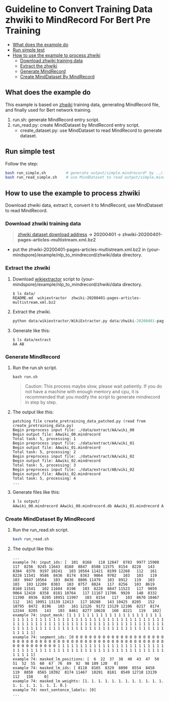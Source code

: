 # Guideline to Convert Training Data zhwiki to MindRecord For Bert Pre Training

<!-- TOC -->

- [What does the example do](#what-does-the-example-do)
- [Run simple test](#run-simple-test)
- [How to use the example to process zhwiki](#how-to-use-the-example-to-process-zhwiki)
    - [Download zhwiki training data](#download-zhwiki-training-data)
    - [Extract the zhwiki](#extract-the-zhwiki)
    - [Generate MindRecord](#generate-mindrecord)
    - [Create MindDataset By MindRecord](#create-minddataset-by-mindrecord)


<!-- /TOC -->

## What does the example do

This example is based on [zhwiki](https://dumps.wikimedia.org/zhwiki) training data, generating MindRecord file, and finally used for Bert network training.

1.  run.sh: generate MindRecord entry script.
2.  run_read.py: create MindDataset by MindRecord entry script.
    - create_dataset.py: use MindDataset to read MindRecord to generate dataset.

## Run simple test

Follow the step:

```bash
bash run_simple.sh         # generate output/simple.mindrecord* by ../../../third_party/to_mindrecord/zhwiki/sample_text.txt
bash run_read_simple.sh    # use MindDataset to read output/simple.mindrecord*
```

## How to use the example to process zhwiki

Download zhwiki data, extract it, convert it to MindRecord, use MindDataset to read MindRecord.

### Download zhwiki training data

> [zhwiki dataset download address](https://dumps.wikimedia.org/zhwiki) **-> 20200401 -> zhwiki-20200401-pages-articles-multistream.xml.bz2**

- put the zhwiki-20200401-pages-articles-multistream.xml.bz2 in {your-mindspore}/example/nlp_to_mindrecord/zhwiki/data directory.

### Extract the zhwiki

1. Download [wikiextractor](https://github.com/attardi/wikiextractor) script to {your-mindspore}/example/nlp_to_mindrecord/zhwiki/data directory.

    ```
    $ ls data/
    README.md  wikiextractor  zhwiki-20200401-pages-articles-multistream.xml.bz2
    ```

2. Extract the zhwiki.
    ```python
    python data/wikiextractor/WikiExtractor.py data/zhwiki-20200401-pages-articles-multistream.xml.bz2 --processes 4 --templates data/template --bytes 8M --min_text_length 0 --filter_disambig_pages --output data/extract
    ```

3. Generate like this:
    ```
    $ ls data/extract
    AA AB
    ```

### Generate MindRecord

1. Run the run.sh script.
    ```
    bash run.sh
    ```
    > Caution: This process maybe slow, please wait patiently. If you do not have a machine with enough memory and cpu, it is recommended that you modify the script to generate mindrecord in step by step.

2. The output like this:
    ```
    patching file create_pretraining_data_patched.py (read from create_pretraining_data.py)
    Begin preprocess input file: ./data/extract/AA/wiki_00
    Begin output file: AAwiki_00.mindrecord
    Total task: 5, processing: 1
    Begin preprocess input file: ./data/extract/AA/wiki_01
    Begin output file: AAwiki_01.mindrecord
    Total task: 5, processing: 2
    Begin preprocess input file: ./data/extract/AA/wiki_02
    Begin output file: AAwiki_02.mindrecord
    Total task: 5, processing: 3
    Begin preprocess input file: ./data/extract/AB/wiki_02
    Begin output file: ABwiki_02.mindrecord
    Total task: 5, processing: 4
    ...
    ```

3. Generate files like this:
    ```bash
    $ ls output/
    AAwiki_00.mindrecord AAwiki_00.mindrecord.db AAwiki_01.mindrecord AAwiki_01.mindrecord.db AAwiki_02.mindrecord AAwiki_02.mindrecord.db ... ABwiki_00.mindrecord ABwiki_00.mindrecord.db ...
    ```

### Create MindDataset By MindRecord

1. Run the run_read.sh script.
    ```bash
    bash run_read.sh
    ```

2. The output like this:
    ```
    ...
    example 74: input_ids: [  101  8168   118 12847  8783  9977 15908   117  8256  9245 11643  8168  8847  8588 11575  8154  8228   143  8384  8376  9197 10241   103 10564 11421  8199 12268   112   161  8228 11541  9586  8436  8174  8363  9864  9702   103   103   119   103  9947 10564   103  8436  8806 11479   103  8912   119   103   103   103 12209  8303   103  8757  8824   117  8256   103  8619  8168 11541   102 11684  8196   103  8228  8847 11523   117  9059  9064 12410  8358  8181 10764   117 11167 11706  9920   148  8332 11390  8936  8205 10951 11997   103  8154   117   103  8670 10467   112   161 10951 13139 12413   117 10288   143 10425  8205   152 10795  8472  8196   103   161 12126  9172 13129 12106  8217  8174 12244  8205   143   103  8461  8277 10628   160  8221   119   102]
    example 74: input_mask: [1 1 1 1 1 1 1 1 1 1 1 1 1 1 1 1 1 1 1 1 1 1 1 1 1 1 1 1 1 1 1 1 1 1 1 1 1 1 1 1 1 1 1 1 1 1 1 1 1 1 1 1 1 1 1 1 1 1 1 1 1 1 1 1 1 1 1 1 1 1 1 1 1 1 1 1 1 1 1 1 1 1 1 1 1 1 1 1 1 1 1 1 1 1 1 1 1 1 1 1 1 1 1 1 1 1 1 1 1 1 1 1 1 1 1 1 1 1 1 1 1 1 1 1 1 1 1 1]
    example 74: segment_ids: [0 0 0 0 0 0 0 0 0 0 0 0 0 0 0 0 0 0 0 0 0 0 0 0 0 0 0 0 0 0 0 0 0 0 0 0 0 0 0 0 0 0 0 0 0 0 0 0 0 0 0 0 0 0 0 0 0 0 0 0 0 0 0 0 0 1 1 1 1 1 1 1 1 1 1 1 1 1 1 1 1 1 1 1 1 1 1 1 1 1 1 1 1 1 1 1 1 1 1 1 1 1 1 1 1 1 1 1 1 1 1 1 1 1 1 1 1 1 1 1 1 1 1 1 1 1 1 1]
    example 74: masked_lm_positions: [  6  22  37  38  40  43  47  50  51  52  55  60  67  76  89  92  98 109 120   0]
    example 74: masked_lm_ids: [ 8118  8165  8329  8890  8554  8458   119  8850  8565 10392  8174 11467  10291  8181  8549 12718 13139   112   158     0]
    example 74: masked_lm_weights: [1. 1. 1. 1. 1. 1. 1. 1. 1. 1. 1. 1. 1. 1. 1. 1. 1. 1. 1. 0.]
    example 74: next_sentence_labels: [0]
    ...
    ```
